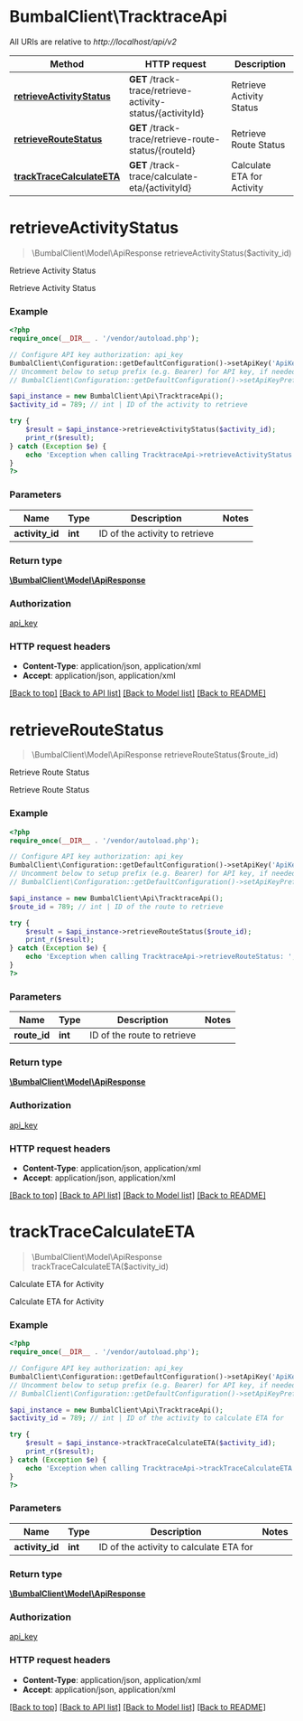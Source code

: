 # BumbalClient\TracktraceApi

All URIs are relative to *http://localhost/api/v2*

Method | HTTP request | Description
------------- | ------------- | -------------
[**retrieveActivityStatus**](TracktraceApi.md#retrieveActivityStatus) | **GET** /track-trace/retrieve-activity-status/{activityId} | Retrieve Activity Status
[**retrieveRouteStatus**](TracktraceApi.md#retrieveRouteStatus) | **GET** /track-trace/retrieve-route-status/{routeId} | Retrieve Route Status
[**trackTraceCalculateETA**](TracktraceApi.md#trackTraceCalculateETA) | **GET** /track-trace/calculate-eta/{activityId} | Calculate ETA for Activity


# **retrieveActivityStatus**
> \BumbalClient\Model\ApiResponse retrieveActivityStatus($activity_id)

Retrieve Activity Status

Retrieve Activity Status

### Example
```php
<?php
require_once(__DIR__ . '/vendor/autoload.php');

// Configure API key authorization: api_key
BumbalClient\Configuration::getDefaultConfiguration()->setApiKey('ApiKey', 'YOUR_API_KEY');
// Uncomment below to setup prefix (e.g. Bearer) for API key, if needed
// BumbalClient\Configuration::getDefaultConfiguration()->setApiKeyPrefix('ApiKey', 'Bearer');

$api_instance = new BumbalClient\Api\TracktraceApi();
$activity_id = 789; // int | ID of the activity to retrieve

try {
    $result = $api_instance->retrieveActivityStatus($activity_id);
    print_r($result);
} catch (Exception $e) {
    echo 'Exception when calling TracktraceApi->retrieveActivityStatus: ', $e->getMessage(), PHP_EOL;
}
?>
```

### Parameters

Name | Type | Description  | Notes
------------- | ------------- | ------------- | -------------
 **activity_id** | **int**| ID of the activity to retrieve |

### Return type

[**\BumbalClient\Model\ApiResponse**](../Model/ApiResponse.md)

### Authorization

[api_key](../../README.md#api_key)

### HTTP request headers

 - **Content-Type**: application/json, application/xml
 - **Accept**: application/json, application/xml

[[Back to top]](#) [[Back to API list]](../../README.md#documentation-for-api-endpoints) [[Back to Model list]](../../README.md#documentation-for-models) [[Back to README]](../../README.md)

# **retrieveRouteStatus**
> \BumbalClient\Model\ApiResponse retrieveRouteStatus($route_id)

Retrieve Route Status

Retrieve Route Status

### Example
```php
<?php
require_once(__DIR__ . '/vendor/autoload.php');

// Configure API key authorization: api_key
BumbalClient\Configuration::getDefaultConfiguration()->setApiKey('ApiKey', 'YOUR_API_KEY');
// Uncomment below to setup prefix (e.g. Bearer) for API key, if needed
// BumbalClient\Configuration::getDefaultConfiguration()->setApiKeyPrefix('ApiKey', 'Bearer');

$api_instance = new BumbalClient\Api\TracktraceApi();
$route_id = 789; // int | ID of the route to retrieve

try {
    $result = $api_instance->retrieveRouteStatus($route_id);
    print_r($result);
} catch (Exception $e) {
    echo 'Exception when calling TracktraceApi->retrieveRouteStatus: ', $e->getMessage(), PHP_EOL;
}
?>
```

### Parameters

Name | Type | Description  | Notes
------------- | ------------- | ------------- | -------------
 **route_id** | **int**| ID of the route to retrieve |

### Return type

[**\BumbalClient\Model\ApiResponse**](../Model/ApiResponse.md)

### Authorization

[api_key](../../README.md#api_key)

### HTTP request headers

 - **Content-Type**: application/json, application/xml
 - **Accept**: application/json, application/xml

[[Back to top]](#) [[Back to API list]](../../README.md#documentation-for-api-endpoints) [[Back to Model list]](../../README.md#documentation-for-models) [[Back to README]](../../README.md)

# **trackTraceCalculateETA**
> \BumbalClient\Model\ApiResponse trackTraceCalculateETA($activity_id)

Calculate ETA for Activity

Calculate ETA for Activity

### Example
```php
<?php
require_once(__DIR__ . '/vendor/autoload.php');

// Configure API key authorization: api_key
BumbalClient\Configuration::getDefaultConfiguration()->setApiKey('ApiKey', 'YOUR_API_KEY');
// Uncomment below to setup prefix (e.g. Bearer) for API key, if needed
// BumbalClient\Configuration::getDefaultConfiguration()->setApiKeyPrefix('ApiKey', 'Bearer');

$api_instance = new BumbalClient\Api\TracktraceApi();
$activity_id = 789; // int | ID of the activity to calculate ETA for

try {
    $result = $api_instance->trackTraceCalculateETA($activity_id);
    print_r($result);
} catch (Exception $e) {
    echo 'Exception when calling TracktraceApi->trackTraceCalculateETA: ', $e->getMessage(), PHP_EOL;
}
?>
```

### Parameters

Name | Type | Description  | Notes
------------- | ------------- | ------------- | -------------
 **activity_id** | **int**| ID of the activity to calculate ETA for |

### Return type

[**\BumbalClient\Model\ApiResponse**](../Model/ApiResponse.md)

### Authorization

[api_key](../../README.md#api_key)

### HTTP request headers

 - **Content-Type**: application/json, application/xml
 - **Accept**: application/json, application/xml

[[Back to top]](#) [[Back to API list]](../../README.md#documentation-for-api-endpoints) [[Back to Model list]](../../README.md#documentation-for-models) [[Back to README]](../../README.md)

